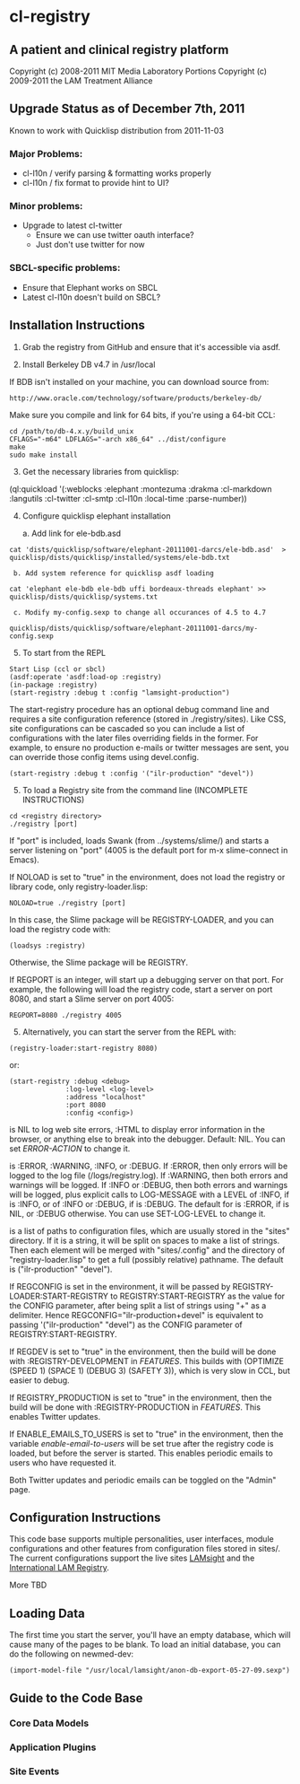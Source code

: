 # cl-registry

## A patient and clinical registry platform 

Copyright (c) 2008-2011 MIT Media Laboratory 
Portions Copyright (c) 2009-2011 the LAM Treatment Alliance

## Upgrade Status as of December 7th, 2011

Known to work with Quicklisp distribution from 2011-11-03

### Major Problems:
  - cl-l10n / verify parsing & formatting works properly
  - cl-l10n / fix format to provide hint to UI?

### Minor problems:
- Upgrade to latest cl-twitter
  - Ensure we can use twitter oauth interface? 
  - Just don't use twitter for now

### SBCL-specific problems:
  - Ensure that Elephant works on SBCL 
  - Latest cl-l10n doesn't build on SBCL?



## Installation Instructions

  1. Grab the registry from GitHub and ensure that it's accessible via asdf.

  2. Install Berkeley DB v4.7 in /usr/local

If BDB isn't installed on your machine, you can download source from:

    http://www.oracle.com/technology/software/products/berkeley-db/

Make sure you compile and link for 64 bits, if you're using a 64-bit
CCL:

    cd /path/to/db-4.x.y/build_unix
    CFLAGS="-m64" LDFLAGS="-arch x86_64" ../dist/configure
    make
    sudo make install

  3. Get the necessary libraries from quicklisp:

   (ql:quickload '(:weblocks :elephant :montezuma :drakma 
                    :cl-markdown :langutils :cl-twitter
                    :cl-smtp :cl-l10n :local-time 
		    :parse-number))

  4. Configure quicklisp elephant installation

     a. Add link for ele-bdb.asd

    cat 'dists/quicklisp/software/elephant-20111001-darcs/ele-bdb.asd'  > quicklisp/dists/quicklisp/installed/systems/ele-bdb.txt

     b. Add system reference for quicklisp asdf loading

    cat 'elephant ele-bdb ele-bdb uffi bordeaux-threads elephant' >> quicklisp/dists/quicklisp/systems.txt

     c. Modify my-config.sexp to change all occurances of 4.5 to 4.7

    quicklisp/dists/quicklisp/software/elephant-20111001-darcs/my-config.sexp

  5. To start from the REPL
 
    Start Lisp (ccl or sbcl)
    (asdf:operate 'asdf:load-op :registry)    
    (in-package :registry)
    (start-registry :debug t :config "lamsight-production")
    
The start-registry procedure has an optional debug command line and
requires a site configuration reference (stored in ./registry/sites).
Like CSS, site configurations can be cascaded so you can include a
list of configurations with the later files overriding fields in the
former.  For example, to ensure no production e-mails or twitter
messages are sent, you can override those config items using
devel.config.

    (start-registry :debug t :config '("ilr-production" "devel"))
  
  5. To load a Registry site from the command line (INCOMPLETE INSTRUCTIONS)

    cd <registry directory>
    ./registry [port]

If "port" is included, loads Swank (from ../systems/slime/)
and starts a server listening on "port" (4005 is the default port for
m-x slime-connect in Emacs).

If NOLOAD is set to "true" in the environment, does not load the
registry or library code, only registry-loader.lisp:

    NOLOAD=true ./registry [port]

In this case, the Slime package will be REGISTRY-LOADER, and you can
load the registry code with:

    (loadsys :registry)

Otherwise, the Slime package will be REGISTRY.

If REGPORT is an integer, will start up a debugging server on that
port. For example, the following will load the registry code, start a
server on port 8080, and start a Slime server on port 4005:

    REGPORT=8080 ./registry 4005

  5. Alternatively, you can start the server from the REPL with:

    (registry-loader:start-registry 8080)

or:

    (start-registry :debug <debug>
                  :log-level <log-level>
                  :address "localhost"
                  :port 8080
                  :config <config>)

<debug> is NIL to log web site errors, :HTML to display error
information in the browser, or anything else to break into the
debugger. Default: NIL. You can set *ERROR-ACTION* to change it.

<log-level> is :ERROR, :WARNING, :INFO, or :DEBUG. If :ERROR, then
only errors will be logged to the log file
(<registry-dir>/logs/registry.log). If :WARNING, then both errors and
warnings will be logged. If :INFO or :DEBUG, then both errors and
warnings will be logged, plus explicit calls to LOG-MESSAGE with a
LEVEL of :INFO, if <log-level> is :INFO, or of :INFO or :DEBUG, if
<log-level> is :DEBUG. The default for <log-level> is :ERROR, if
<debug> is NIL, or :DEBUG otherwise. You can use SET-LOG-LEVEL to
change it.

<config> is a list of paths to configuration files, which are usually
stored in the "sites" directory. If it is a string, it will be split
on spaces to make a list of strings. Then each element will be merged
with "sites/.config" and the directory of "registry-loader.lisp" to
get a full (possibly relative) pathname. The default is
("ilr-production" "devel").

If REGCONFIG is set in the environment, it will be passed by
REGISTRY-LOADER:START-REGISTRY to REGISTRY:START-REGISTRY as the value
for the CONFIG parameter, after being split a list of strings using
"+" as a delimiter. Hence REGCONFIG="ilr-production+devel" is equivalent
to passing '("ilr-production" "devel") as the CONFIG parameter
of REGISTRY:START-REGISTRY.

If REGDEV is set to "true" in the environment, then the build will be
done with :REGISTRY-DEVELOPMENT in *FEATURES*. This builds with
(OPTIMIZE (SPEED 1) (SPACE 1) (DEBUG 3) (SAFETY 3)), which is very
slow in CCL, but easier to debug.

If REGISTRY_PRODUCTION is set to "true" in the environment, then the
build will be done with :REGISTRY-PRODUCTION in *FEATURES*. This
enables Twitter updates.

If ENABLE_EMAILS_TO_USERS is set to "true" in the environment, then
the variable *enable-email-to-users* will be set true after the
registry code is loaded, but before the server is started. This
enables periodic emails to users who have requested it.

Both Twitter updates and periodic emails can be toggled on the "Admin"
page.



## Configuration Instructions

This code base supports multiple personalities, user interfaces,
module configurations and other features from configuration files
stored in sites/.  The current configurations support the live sites
[LAMsight](http://www.lamsight.org) and the
[International LAM Registry](http://www.lamregistry.org").

More TBD

## Loading Data

The first time you start the server, you'll have an empty database,
which will cause many of the pages to be blank. To load an initial
database, you can do the following on newmed-dev:

    (import-model-file "/usr/local/lamsight/anon-db-export-05-27-09.sexp")


## Guide to the Code Base

### Core Data Models

### Application Plugins

### Site Events

